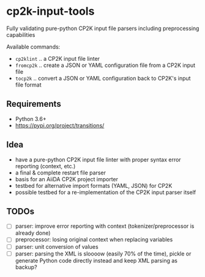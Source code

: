 # cp2k-input-tools

Fully validating pure-python CP2K input file parsers including preprocessing capabilities

Available commands:

* `cp2klint` .. a CP2K input file linter
* `fromcp2k` .. create a JSON or YAML configuration file from a CP2K input file
* `tocp2k` .. convert a JSON or YAML configuration back to CP2K's input file format

## Requirements

* Python 3.6+
* https://pypi.org/project/transitions/

## Idea

* have a pure-python CP2K input file linter with proper syntax error reporting (context, etc.)
* a final & complete restart file parser
* basis for an AiiDA CP2K project importer
* testbed for alternative import formats (YAML, JSON) for CP2K
* possible testbed for a re-implementation of the CP2K input parser itself

## TODOs

* [ ] parser: improve error reporting with context (tokenizer/preprocessor is already done)
* [ ] preprocessor: losing original context when replacing variables
* [ ] parser: unit conversion of values
* [ ] parser: parsing the XML is sloooow (easily 70% of the time), pickle or generate Python code directly instead and keep XML parsing as backup?
